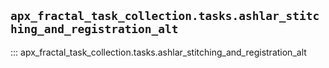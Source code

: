 ## `apx_fractal_task_collection.tasks.ashlar_stitching_and_registration_alt`

::: apx_fractal_task_collection.tasks.ashlar_stitching_and_registration_alt

